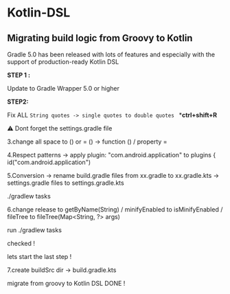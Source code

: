 # Kotlin-DSL

## Migrating build logic from Groovy to Kotlin

Gradle 5.0 has been released with lots of features and especially with the support of production-ready Kotlin DSL 


**STEP 1 :**

Update to Gradle Wrapper 5.0 or higher


**STEP2:**

Fix ALL ``String quotes -> single quotes to double quotes `` ***ctrl+shift+R**

⚠️ Dont forget the settings.gradle file


3.change all space to () or = () -> function () / property =


4.Respect patterns -> 
apply plugin: "com.android.application" to plugins {
    id("com.android.application")


5.Conversion ->  rename build.gradle files from xx.gradle to xx.gradle.kts  -> settings.gradle files to settings.gradle.kts 

./gradlew tasks

6.change release to getByName(String) / minifyEnabled to isMinifyEnabled / fileTree to fileTree(Map<String, ?> args)

run ./gradlew tasks


checked !

lets start the last step !


7.create buildSrc dir -> build.gradle.kts 


migrate from groovy to Kotlin DSL DONE !


